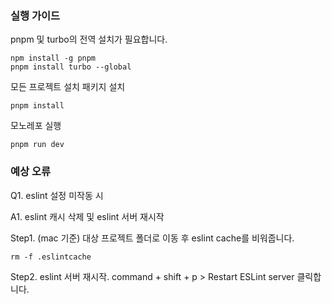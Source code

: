 ### 실행 가이드

pnpm 및 turbo의 전역 설치가 필요합니다.

```
npm install -g pnpm
pnpm install turbo --global
```

모든 프로젝트 설치 패키지 설치

```
pnpm install
```

모노레포 실행
```
pnpm run dev
```

### 예상 오류
Q1. eslint 설정 미작동 시

A1. eslint 캐시 삭제 및 eslint 서버 재시작

Step1. (mac 기준) 대상 프로젝트 폴더로 이동 후 eslint cache를 비워줍니다.

```
rm -f .eslintcache
```
Step2.  eslint 서버 재시작. command + shift + p > Restart ESLint server 클릭합니다. 


